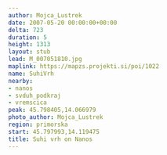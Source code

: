 ```yaml
---
author: Mojca_Lustrek
date: 2007-05-20 00:00:00+00:00
delta: 723
duration: 5
height: 1313
layout: stub
lead: M_007051810.jpg
maplink: https://mapzs.projekti.si/poi/1022
name: SuhiVrh
nearby:
- nanos
- svduh_podkraj
- vremscica
peak: 45.798405,14.066979
photo_author: Mojca_Lustrek
region: primorska
start: 45.797993,14.119475
title: Suhi vrh on Nanos
---
```

